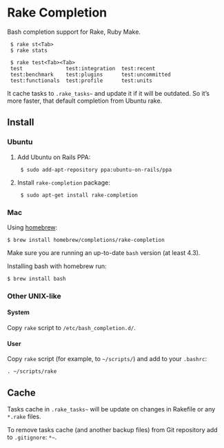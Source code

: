 # Rake Completion

Bash completion support for Rake, Ruby Make.

     $ rake st<Tab>
     $ rake stats

     $ rake test<Tab><Tab>
     test              test:integration  test:recent       
     test:benchmark    test:plugins      test:uncommitted  
     test:functionals  test:profile      test:units

It cache tasks to `.rake_tasks~` and update it if it will be outdated.
So it’s more faster, that default completion from Ubuntu rake.

## Install

### Ubuntu

1. Add Ubuntu on Rails PPA:
   
        $ sudo add-apt-repository ppa:ubuntu-on-rails/ppa
   
2. Install `rake-completion` package:
   
        $ sudo apt-get install rake-completion

### Mac

Using [homebrew](http://brew.sh/):

    $ brew install homebrew/completions/rake-completion

Make sure you are running an up-to-date `bash` version (at least 4.3).

Installing bash with homebrew run:

    $ brew install bash

### Other UNIX-like

#### System
Copy `rake` script to `/etc/bash_completion.d/`.

#### User
Copy `rake` script (for example, to `~/scripts/`) and add to your `.bashrc`:

    . ~/scripts/rake

## Cache

Tasks cache in `.rake_tasks~` will be update on changes in Rakefile or any
`*.rake` files.

To remove tasks cache (and another backup files) from Git repository add to
`.gitignore`: `*~`.
